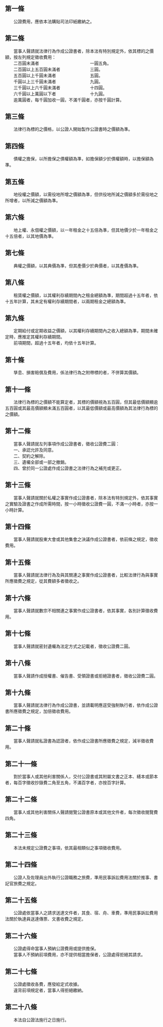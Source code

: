第一條 
-------
　　公證費用，應依本法購貼司法印紙繳納之。  


第二條 
-------
　　當事人聲請就法律行為作成公證書者，除本法有特別規定外，依其標的之價額，按左列規定徵收費用：  
　　二百圓未滿者　　　　　　　　　　　　一圓五角。  
　　二百圓以上五百圓未滿者　　　　　　　三圓。  
　　五百圓以上千圓未滿者　　　　　　　　五圓。  
　　千圓以上三千圓未滿者　　　　　　　　九圓。  
　　三千圓以上六千圓未滿者　　　　　　　十四圓。  
　　六千圓以上萬圓以下者　　　　　　　　十九圓。  
　　逾萬圓者，每千圓加收一圓，不滿千圓者，亦按千圓計算。  


第三條 
-------
　　法律行為標的之價格，以公證人開始製作公證書時之價額為準。  


第四條 
-------
　　債權之擔保，以所擔保之債權額為準，如擔保額少於債權額時，以擔保額為準。  


第五條 
-------
　　地役權之價額，以需役地所增之價額為準，但供役地所減之價額多於需役地之所增者，以所減之價額為準。  


第六條 
-------
　　地上權、永佃權之價額，以一年租金之十五倍為準，但其地價少於一年租金之十五倍者，以其地價為準。  


第七條 
-------
　　典權之價額，以其典價為準，但其產價少於典價者，以其產價為準。  


第八條 
-------
　　租賃權之價額，以其權利存續期間內之租金總額為準，期間超過十五年者，依十五年計算，其未定有權利存續期間者，以兩期租金之總額為準。  


第九條 
-------
　　定期給付或定期收益之價額，以其權利存續期間內之收入總額為準，期間未確定時，應推定其權利存續期間。  
　　前項期間，超過十五年者，均依十五年計算。  


第十條 
-------
　　孳息、損害賠償及費用，係法律行為之附帶標的者，不併算其價額。  


第十一條 
---------
　　法律行為標的之價額不能算定者，其標的價額視為五百圓，但其最低價額顯逾五百圓或其最高價額顯未滿五百圓者，以其最低價額或最高價額為其法律行為標的之價額。  


第十二條 
---------
　　當事人聲請就左列事項作成公證書者，徵收公證費二圓：  
　　一、承認允許及同意。  
　　二、契約之解除。  
　　三、遺囑全部或一部之撤銷。  
　　四、曾於同一公證處作成公證書之法律行為之補充或更正。  


第十三條 
---------
　　當事人聲請就關於私權之事實作成公證書者，除本法有特別規定外，依其事實之實驗及證書之作成所需時間，按一小時徵收公證費一圓，不滿一小時者，亦按一小時計算。  


第十四條 
---------
　　當事人聲請就股東大會或其他集會之決議作成公證書者，依前條之規定，徵收費用。  


第十五條 
---------
　　當事人聲請就法律行為及與其關連之事實作成公證書者，比較法律行為與事實所應徵費之規定，從其費額多者徵收之。  


第十六條 
---------
　　當事人聲請就數宗不相關連之事實作成公證書者，依其事實，各別計算徵收費用。  


第十七條 
---------
　　當事人聲請就密封遺囑為法定方式之記載者，徵收公證費二圓。  


第十八條 
---------
　　當事人聲請作成授權書、催告書、受領證書或拒絕證書者，徵收公證費二圓。  


第十九條 
---------
　　當事人聲請就法律行為作成公證書，並請載明應逕受強制執行者，依作成公證書所應徵費之規定，加倍徵收費用。  


第二十條 
---------
　　當事人聲請就私證書為認證者，依作成公證書所應徵費之規定，減半徵收費用。  


第二十一條 
-----------
　　對於當事人或其他利害關係人，交付公證書或其附屬文書之正本、繕本或節本者，每百字徵收抄錄費二角至五角，不滿百字者，亦按百字計算。  


第二十二條 
-----------
　　當事人或其他利害關係人聲請閱覽公證書原本或其他文件者，每次徵收閱覽費四角。  


第二十三條 
-----------
　　本法未規定公證費之事項，依其最相類似之事項徵收費用。  


第二十四條 
-----------
　　公證人及佐理員出外執行公證職務之旅費，準用民事訴訟費用法關於推事、書記官旅費之規定。  


第二十五條 
-----------
　　公證處依當事人之請求送達文件者，其食、宿、舟、車費，準用民事訴訟費用法關於執達員送達傳票、文書收費之規定。  


第二十六條 
-----------
　　公證處得命當事人預納公證費用或提供擔保。  
　　當事人不預納前項費用，亦不提供相當擔保者，公證處得拒絕其請求。  


第二十七條 
-----------
　　公證處徵收各費，應發給定式收據。  
　　違背前項規定者，當事人得拒絕繳納。  


第二十八條 
-----------
　　本法自公證法施行之日施行。